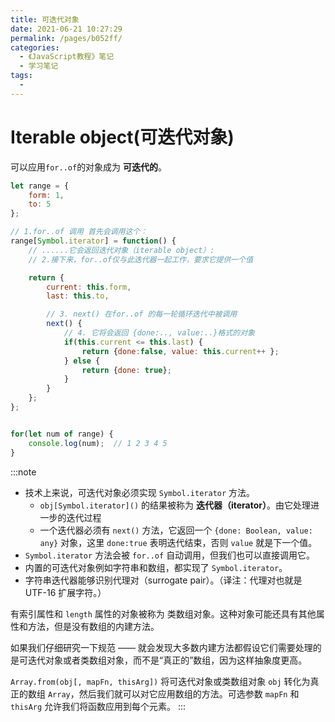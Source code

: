 ```yaml
---
title: 可迭代对象
date: 2021-06-21 10:27:29
permalink: /pages/b052ff/
categories:
  - 《JavaScript教程》笔记
  - 学习笔记
tags:
  - 
---
```

# Iterable object(可迭代对象)

可以应用`for..of`的对象成为 __可迭代的__。

```js
let range = {
    form: 1,
    to: 5
};

// 1.for..of 调用 首先会调用这个：
range[Symbol.iterator] = function() {
    // ......它会返回迭代对象（iterable object）:
    // 2.接下来，for..of仅与此迭代器一起工作，要求它提供一个值

    return {
        current: this.form,
        last: this.to,

        // 3. next() 在for..of 的每一轮循环迭代中被调用
        next() {
            // 4. 它将会返回 {done:.., value:..}格式的对象
            if(this.current <= this.last) {
                return {done:false, value: this.current++ };
            } else {
                return {done: true};
            }
        }
    };
};


for(let num of range) {
    console.log(num);  // 1 2 3 4 5
}
```

:::note
+ 技术上来说，可迭代对象必须实现 `Symbol.iterator` 方法。
    - `obj[Symbol.iterator]()` 的结果被称为 __迭代器（iterator）__。由它处理进一步的迭代过程
    - 一个迭代器必须有 `next()` 方法，它返回一个 `{done: Boolean, value: any}` 对象，这里 `done:true` 表明迭代结束，否则 `value` 就是下一个值。
+ `Symbol.iterator` 方法会被 `for..of` 自动调用，但我们也可以直接调用它。
+ 内置的可迭代对象例如字符串和数组，都实现了 `Symbol.iterator`。
+ 字符串迭代器能够识别代理对（surrogate pair）。（译注：代理对也就是 UTF-16 扩展字符。）

有索引属性和 `length` 属性的对象被称为 类数组对象。这种对象可能还具有其他属性和方法，但是没有数组的内建方法。

如果我们仔细研究一下规范 —— 就会发现大多数内建方法都假设它们需要处理的是可迭代对象或者类数组对象，而不是“真正的”数组，因为这样抽象度更高。

`Array.from(obj[, mapFn, thisArg])` 将可迭代对象或类数组对象 `obj` 转化为真正的数组 `Array`，然后我们就可以对它应用数组的方法。可选参数 `mapFn` 和 `thisArg` 允许我们将函数应用到每个元素。
:::